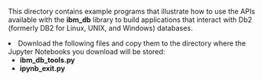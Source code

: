 This directory contains example programs that illustrate how to use the APIs available with the <b>ibm_db</b> library to build applications that interact with Db2 (formerly DB2 for Linux, UNIX, and Windows) databases.
  <li> Download the following files and copy them to the directory where the Jupyter Notebooks you download will be stored:
    <ul>
      <li><b>ibm_db_tools.py</b></li>
      <li><b>ipynb_exit.py</b></li>
    </ul>
</ol>

